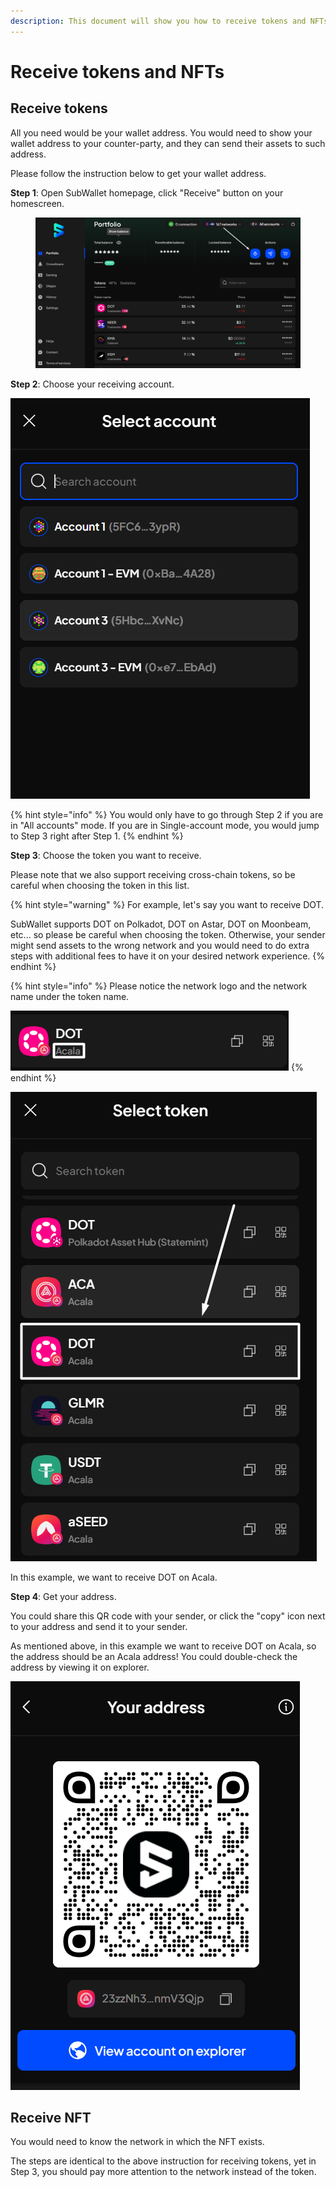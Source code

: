 ```yaml
---
description: This document will show you how to receive tokens and NFTs on SubWallet.
---
```


# Receive tokens and NFTs

## Receive tokens

All you need would be your wallet address. You would need to show your wallet address to your counter-party, and they can send their assets to such address.&#x20;

Please follow the instruction below to get your wallet address.

**Step 1**: Open SubWallet homepage, click "Receive" button on your homescreen.

<figure><img src="../../.gitbook/assets/image (48) (1) (1).png" alt=""><figcaption></figcaption></figure>

**Step 2**: Choose your receiving account.

&#x20;![](<../../.gitbook/assets/image (49) (1) (1).png>)

{% hint style="info" %}
You would only have to go through Step 2 if you are in "All accounts" mode. If you are in Single-account mode, you would jump to Step 3 right after Step 1.
{% endhint %}

**Step 3**: Choose the token you want to receive.

Please note that we also support receiving cross-chain tokens, so be careful when choosing the token in this list.

{% hint style="warning" %}
For example, let's say you want to receive DOT.&#x20;

SubWallet supports DOT on Polkadot, DOT on Astar, DOT on Moonbeam, etc... so please be careful when choosing the token. Otherwise, your sender might send assets to the wrong network and you would need to do extra steps with additional fees to have it on your desired network experience. &#x20;
{% endhint %}

{% hint style="info" %}
Please notice the network logo and the network name under the token name.&#x20;

![](<../../.gitbook/assets/image (51) (1) (1).png>)
{% endhint %}

![](<../../.gitbook/assets/image (53) (1) (1).png>)

In this example, we want to receive DOT on Acala.

**Step 4**: Get your address.

You could share this QR code with your sender, or click the "copy" icon next to your address and send it to your sender.&#x20;

As mentioned above, in this example we want to receive DOT on Acala, so the address should be an Acala address! You could double-check the address by viewing it on explorer.&#x20;

![](<../../.gitbook/assets/image (56) (1) (1).png>)

## Receive NFT

You would need to know the network in which the NFT exists.&#x20;

The steps are identical to the above instruction for receiving tokens, yet in Step 3, you should pay more attention to the network instead of the token.
